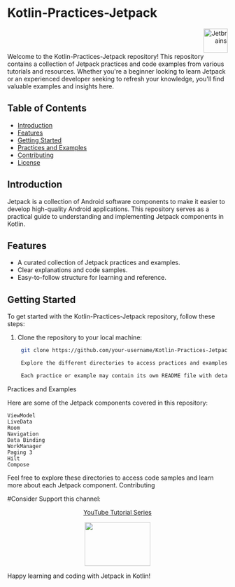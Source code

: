 # Kotlin-Practices-Jetpack

<div align="right">
<a href="https://www.jetbrains.com/" target="_blank" rel="noreferrer"><img src="https://www.jetbrains.com/company/brand/img/logo1.svg" width="55" height="55" alt="Jetbrains" /></a> 
</div>
Welcome to the Kotlin-Practices-Jetpack repository! This repository contains a collection of Jetpack practices and code examples from various tutorials and resources. Whether you're a beginner looking to learn Jetpack or an experienced developer seeking to refresh your knowledge, you'll find valuable examples and insights here.

## Table of Contents

- [Introduction](#introduction)
- [Features](#features)
- [Getting Started](#getting-started)
- [Practices and Examples](#practices-and-examples)
- [Contributing](#contributing)
- [License](#license)

## Introduction

Jetpack is a collection of Android software components to make it easier to develop high-quality Android applications. This repository serves as a practical guide to understanding and implementing Jetpack components in Kotlin.

## Features

- A curated collection of Jetpack practices and examples.
- Clear explanations and code samples.
- Easy-to-follow structure for learning and reference.

## Getting Started

To get started with the Kotlin-Practices-Jetpack repository, follow these steps:

1. Clone the repository to your local machine:

   ```bash
    git clone https://github.com/your-username/Kotlin-Practices-Jetpack.git

    Explore the different directories to access practices and examples related to specific Jetpack components.

    Each practice or example may contain its own README file with detailed instructions and code explanations.

Practices and Examples

Here are some of the Jetpack components covered in this repository:

    ViewModel
    LiveData
    Room
    Navigation
    Data Binding
    WorkManager
    Paging 3
    Hilt
    Compose

Feel free to explore these directories to access code samples and learn more about each Jetpack component.
Contributing

#Consider Support this channel:
<p align="center">
  <a href="https://www.youtube.com/playlist?list=PLSrm9z4zp4mGxiCHqcJybVL7GoSJ6lTTY" align="center">YouTube Tutorial Series</a>
</p>
<p align="center">
  <img src="https://i.postimg.cc/jqwbvNPN/Selectable-5.jpg" href="https://www.youtube.com/playlist?list=PLSrm9z4zp4mGxiCHqcJybVL7GoSJ6lTTY" width="150"height="100">
</p>

Happy learning and coding with Jetpack in Kotlin!
